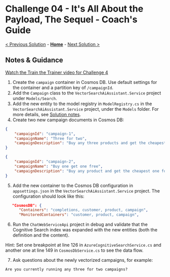 # Challenge 04 - It's All About the Payload, The Sequel - Coach's Guide

[< Previous Solution](./Solution-03.md) - **[Home](./README.md)** - [Next Solution >](./Solution-05.md)

## Notes & Guidance

[Watch the Train the Trainer video for Challenge 4](https://aka.ms/vsaia.hack.ttt.05)

1. Create the `campaign` container in Cosmos DB. Use default settings for the container and a partition key of `/campaignId`.
2. Add the `Campaign` class to the `VectorSearchAiAssistant.Service` project under `Models/Search`.
3. Add the new entity to the model registry in `ModelRegistry.cs` in the `VectorSearchAiAssistant.Service` project, under the `Models` folder. For more details, see [Solution notes](../../solution-notes.md).
4. Create two new campaign documents in Cosmos DB:

```json
{
    "campaignId": "campaign-1",
    "campaignName": "Three for two",
    "campaignDescription": "Buy any three products and get the cheapest one for free"
}
```

```json
{
    "campaignId": "campaign-2",
    "campaignName": "Buy one get one free",
    "campaignDescription": "Buy any product and get the cheapest one for free"
}
```

5. Add the new container to the Cosmos DB configuration in `appsettings.json` in the `VectorSearchAiAssistant.Service` project. The configuration should look like this:

```json
   "CosmosDB": {
      "Containers": "completions, customer, product, campaign",
      "MonitoredContainers": "customer, product, campaign",
```

6. Run the `ChatWebServiceApi` project in debug and validate that the Cognitive Search index was expanded with the new entities (both the definition and the content).

Hint: Set one breakpoint at line 126 in `AzureCognitiveSearchService.cs` and another one at line 149 in `CosmosDbService.cs` to see the data flow.

7. Ask questions about the newly vectorized campaigns, for example:

`Are you currently running any three for two campaigns?`
